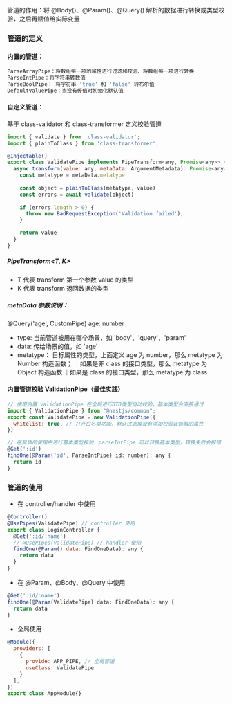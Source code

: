 管道的作用：将 @Body()、@Param()、@Query() 解析的数据进行转换或类型校验，之后再赋值给实际变量

### 管道的定义

#### 内置的管道：
```js
ParseArrayPipe：将数组每一项的属性进行过滤和校验、将数组每一项进行转换
ParseIntPipe：将字符串转数值
ParseBoolPipe： 将字符串 'true' 和 'false' 转布尔值
DefaultValuePipe：当没有传值时初始化默认值
```

#### 自定义管道：
基于 class-validator 和 class-transformer 定义校验管道

```js
import { validate } from 'class-validator';
import { plainToClass } from 'class-transformer';

@Injectable()
export class ValidatePipe implements PipeTransform<any, Promise<any>> {
  async transform(value: any, metaData: ArgumentMetadata): Promise<any> {
    const metatype = metaData.metatype
    
    const object = plainToClass(metatype, value)
    const errors = await validate(object)
    
    if (errors.length > 0) {
      throw new BadRequestException('Validation failed');
    }

    return value
  }
}
```

##### PipeTransform<T, K>
- T 代表 transform 第一个参数 value 的类型
- K 代表 transform 返回数据的类型

##### metaData 参数说明：
@Query('age', CustomPipe) age: number
- type: 当前管道被用在哪个场景，如 'body'、'query'、'param'
- data: 传给场景的值，如 'age'
- metatype： 目标属性的类型，上面定义 age 为 number，那么 metatype 为 Number 构造函数；
  ｜如果是非 class 的接口类型，那么 metatype 为 Object 构造函数
  ｜如果是 class 的接口类型，那么 metatype 为 class


#### 内置管道校验 ValidationPipe（最佳实践）
```js
// 使用内置 ValidationPipe 在全局进行DTO类型自动校验，基本类型会直接通过
import { ValidationPipe } from "@nestjs/common";
export const ValidatePipe = new ValidationPipe({
  whitelist: true, // 打开白名单功能，默认过滤掉没有添加校验装饰器的属性
})

// 在具体的使用中进行基本类型校验，parseIntPipe 可以转换基本类型，转换失败会报错
@Get(':id')
findOne(@Param('id', ParseIntPipe) id: number): any {
  return id
}
```

### 管道的使用

- 在 controller/handler 中使用
```js
@Controller()
@UsePipes(ValidatePipe) // controller 使用
export class LoginController {
  @Get(':id/:name')
  // @UsePipes(ValidatePipe) // handler 使用
  findOne(@Param() data: FindOneData): any {
    return data
  }
}
```

- 在 @Param、@Body、@Query 中使用
```js
@Get(':id/:name')
findOne(@Param(ValidatePipe) data: FindOneData): any {
  return data
}
```

- 全局使用
```js
@Module({
  providers: [
    {
      provide: APP_PIPE, // 全局管道
      useClass: ValidatePipe
    }
  ],
})
export class AppModule{}
```